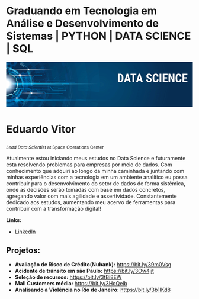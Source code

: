 
# Graduando em Tecnologia em Análise e Desenvolvimento de Sistemas | PYTHON | DATA SCIENCE | SQL

<p align="center">
  <img src="banner.png" >
</p>

# Eduardo Vitor
<sub>*Lead Data Scientist* at Space Operations Center</sub>

Atualmente estou iniciando meus estudos no Data Science e
futuramente esta resolvendo problemas para empresas por meio de
dados.
Com conhecimento que adquiri ao longo da minha caminhada
e juntando com minhas experiências com a tecnologia em um
ambiente analítico eu possa contribuir para o desenvolvimento do
setor de dados de forma sistêmica, onde as decisões serão tomadas
com base em dados concretos, agregando valor com mais agilidade
e assertividade.
Constantemente dedicado aos estudos, aumentando meu acervo de
ferramentas para contribuir com a transformação digital!

**Links:**
* [LinkedIn](https://www.linkedin.com/in/eduardo-vitor-2406431b7/)


## Projetos:

* **Avaliação de Risco de Crédito(Nubank):** https://bit.ly/39m0Vsg
* **Acidente de trânsito em são Paulo:** https://bit.ly/3Ow4jjt
* **Seleção de recursos:** https://bit.ly/3tBi8EW
* **Mall Customers média:** https://bit.ly/3HoQelb
* **Analisando a Violência no Rio de Janeiro:** https://bit.ly/3b1lKd8
